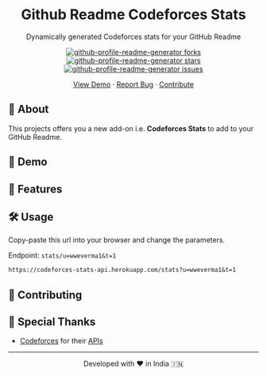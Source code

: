 <h1 align="center">
    Github Readme Codeforces Stats
</h1>
<p align="center">
  Dynamically generated Codeforces stats for your GitHub Readme
</p>
<p align="center">
  <a href="https://github.com/wweverma1/github-readme-codeforces-stats/fork" target="blank">
    <img src="https://img.shields.io/github/forks/wweverma1/github-readme-codeforces-stats?style=flat-square" alt="github-profile-readme-generator forks"/>
  </a>
  <a href="https://github.com/wweverma1/github-readme-codeforces-stats/stargazers" target="blank">
    <img src="https://img.shields.io/github/stars/wweverma1/github-readme-codeforces-stats?style=flat-square" alt="github-profile-readme-generator stars"/>
  </a>
  <a href="https://github.com/wweverma1/github-readme-codeforces-stats/issues" target="blank">
    <img src="https://img.shields.io/github/issues/wweverma1/github-readme-codeforces-stats?style=flat-square" alt="github-profile-readme-generator issues"/>
  </a>
</p>
<p align="center">
  <a href="#">View Demo</a>
  ·
  <a href="https://github.com/wweverma1/github-readme-codeforces-stats/issues/new/choose">Report Bug</a>
  ·
  <a href="#">Contribute</a>
</p>

## 🌟 About
This projects offers you a new add-on i.e. **Codeforces Stats** to add to your GitHub Readme.

## 🚀 Demo

## 🧐 Features

## 🛠️ Usage

Copy-paste this url into your browser and change the parameters.

Endpoint: `stats/u=wweverma1&t=1`

```md
https://codeforces-stats-api.herokuapp.com/stats?u=wweverma1&t=1
```

## 🍰 Contributing

## 🙏 Special Thanks
- [Codeforces](https://codeforces.com/) for their [APIs](https://codeforces.com/apiHelp)

<hr>
<p align="center">
Developed with ❤️ in India 🇮🇳 
</p>